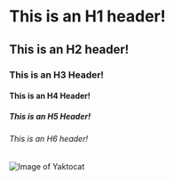 #  This is an H1 header!
## This is an H2 header!
### This is an H3 Header!
#### This is an H4 Header!
##### This is an H5 Header!
###### This is an H6 header!

![Image of Yaktocat](https://octodex.github.com/images/yaktocat.png)
